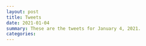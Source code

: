 ```yaml
---
layout: post
title: Tweets
date: 2021-01-04
summary: These are the tweets for January 4, 2021.
categories:
---
```


